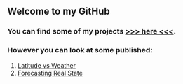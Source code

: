 ## Welcome to my GitHub

### You can find some of my projects [>>> here <<<](https://github.com/kioz-developer?tab=repositories).

### However you can look at some published:
1. [Latitude vs Weather](https://kioz-developer.github.io/web-design-challenge/) 
2. [Forecasting Real State](https://github.com/lamb-jack/RealEstateForecasting/blob/main/Real%20Estate%20Forecasting%20.pdf) 